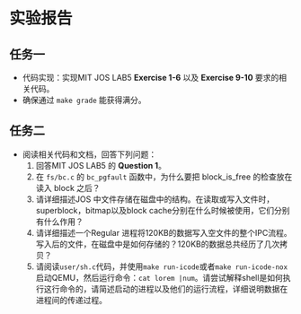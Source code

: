 # 实验报告

## 任务一

- 代码实现：实现MIT JOS LAB5 **Exercise 1-6** 以及 **Exercise 9-10** 要求的相关代码。
- 确保通过 `make grade` 能获得满分。







## 任务二

- 阅读相关代码和文档，回答下列问题：
  1.  回答MIT JOS LAB5 的 **Question 1**。
  2.  在 `fs/bc.c` 的 `bc_pgfault` 函数中，为什么要把 block_is_free 的检查放在读入 block 之后？
  3.  请详细描述JOS 中文件存储在磁盘中的结构。在读取或写入文件时，superblock，bitmap以及block cache分别在什么时候被使用，它们分别有什么作用？
  4.  请详细描述一个Regular 进程将120KB的数据写入空文件的整个IPC流程。写入后的文件，在磁盘中是如何存储的？120KB的数据总共经历了几次拷贝？
  5.  请阅读`user/sh.c`代码，并使用`make run-icode`或者`make run-icode-nox`启动QEMU，然后运行命令：`cat lorem |num`。请尝试解释shell是如何执行这行命令的，请简述启动的进程以及他们的运行流程，详细说明数据在进程间的传递过程。